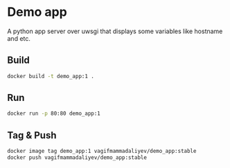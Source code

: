 # Demo app

A python app server over uwsgi that displays some variables like hostname and etc.

## Build

```sh
docker build -t demo_app:1 .
```

## Run

```sh
docker run -p 80:80 demo_app:1
```

## Tag & Push

```sh
docker image tag demo_app:1 vagifmammadaliyev/demo_app:stable
docker push vagifmammadaliyev/demo_app:stable
```
